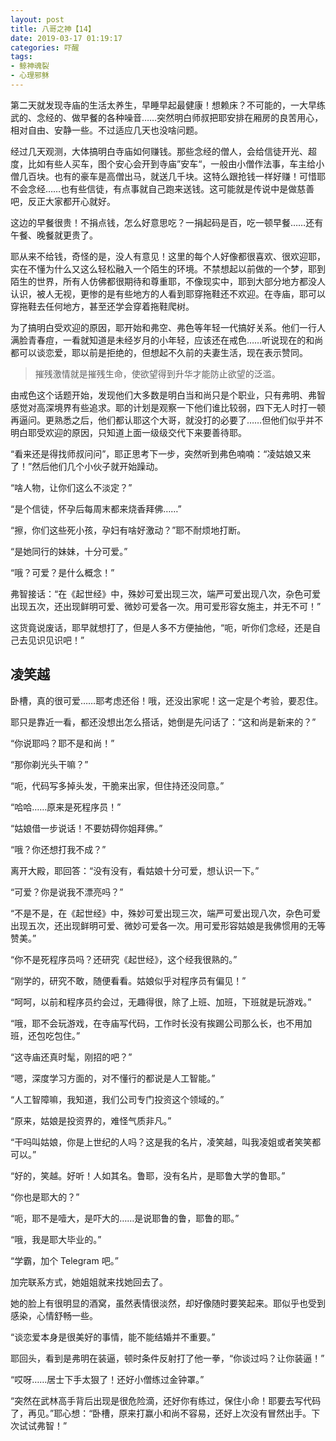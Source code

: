 ```yaml
---
layout: post
title: 八哥之神【14】
date: 2019-03-17 01:19:17
categories: 吓醒
tags:
- 鲸神魂裂
- 心理邪稣
---
```

第二天就发现寺庙的生活太养生，早睡早起最健康！想赖床？不可能的，一大早练武的、念经的、做早餐的各种噪音……突然明白师叔把耶安排在厢房的良苦用心，相对自由、安静一些。不过适应几天也没啥问题。

经过几天观测，大体搞明白寺庙如何赚钱。那些念经的僧人，会给信徒开光、超度，比如有些人买车，图个安心会开到寺庙”安车“，一般由小僧作法事，车主给小僧几百块。也有的豪车是高僧出马，就送几千块。这特么跟抢钱一样好赚！可惜耶不会念经……也有些信徒，有点事就自己跑来送钱。这可能就是传说中是做慈善吧，反正大家都开心就好。

这边的早餐很贵！不捐点钱，怎么好意思吃？一捐起码是百，吃一顿早餐……还有午餐、晚餐就更贵了。

耶从来不给钱，奇怪的是，没人有意见！这里的每个人好像都很喜欢、很欢迎耶，实在不懂为什么又这么轻松融入一个陌生的环境。不禁想起以前做的一个梦，耶到陌生的世界，所有人仿佛都很期待和尊重耶，不像现实中，耶到大部分地方都没人认识，被人无视，更惨的是有些地方的人看到耶穿拖鞋还不欢迎。在寺庙，耶可以穿拖鞋去任何地方，甚至还学会穿着拖鞋爬树。

为了搞明白受欢迎的原因，耶开始和弗空、弗色等年轻一代搞好关系。他们一行人满脸青春痘，一看就知道是未经岁月的小年轻，应该还在戒色……听说现在的和尚都可以谈恋爱，耶以前是拒绝的，但想起不久前的夫妻生活，现在表示赞同。

> 摧残激情就是摧残生命，使欲望得到升华才能防止欲望的泛滥。

由戒色这个话题开始，发现他们大多数是明白当和尚只是个职业，只有弗明、弗智感觉对高深境界有些追求。耶的计划是观察一下他们谁比较弱，四下无人时打一顿再逼问。更熟悉之后，他们都认耶这个大哥，就没打的必要了……但他们似乎并不明白耶受欢迎的原因，只知道上面一级级交代下来要善待耶。

“看来还是得找师叔问问”，耶正思考下一步，突然听到弗色喃喃：“凌姑娘又来了！”然后他们几个小伙子就开始躁动。

“啥人物，让你们这么不淡定？”

“是个信徒，怀孕后每周末都来烧香拜佛……”

“擦，你们这些死小孩，孕妇有啥好激动？”耶不耐烦地打断。

“是她同行的妹妹，十分可爱。”

“哦？可爱？是什么概念！”

弗智接话：“在《起世经》中，殊妙可爱出现三次，端严可爱出现八次，杂色可爱出现五次，还出现鲜明可爱、微妙可爱各一次。用可爱形容女施主，并无不可！”

这货竟说废话，耶早就想打了，但是人多不方便抽他，“呃，听你们念经，还是自己去见识见识吧！”

## 凌笑越

卧槽，真的很可爱……耶考虑还俗！哦，还没出家呢！这一定是个考验，要忍住。

耶只是靠近一看，都还没想出怎么搭话，她倒是先问话了：“这和尚是新来的？”

“你说耶吗？耶不是和尚！”

“那你剃光头干嘛？”

“呃，代码写多掉头发，干脆来出家，但住持还没同意。”

“哈哈……原来是死程序员！”

“姑娘借一步说话！不要妨碍你姐拜佛。”

“哦？你还想打我不成？”

离开大殿，耶回答：“没有没有，看姑娘十分可爱，想认识一下。”

“可爱？你是说我不漂亮吗？”

“不是不是，在《起世经》中，殊妙可爱出现三次，端严可爱出现八次，杂色可爱出现五次，还出现鲜明可爱、微妙可爱各一次。用可爱形容姑娘是我佛惯用的无等赞美。”

“你不是死程序员吗？还研究《起世经》，这个经我很熟的。”

“刚学的，研究不敢，随便看看。姑娘似乎对程序员有偏见！”

“呵呵，以前和程序员约会过，无趣得很，除了上班、加班，下班就是玩游戏。”

“哦，耶不会玩游戏，在寺庙写代码，工作时长没有挨踢公司那么长，也不用加班，还包吃包住。”

“这寺庙还真时髦，刚招的吧？”

“嗯，深度学习方面的，对不懂行的都说是人工智能。”

“人工智障嘛，我知道，我们公司专门投资这个领域的。”

“原来，姑娘是投资界的，难怪气质非凡。”

“干吗叫姑娘，你是上世纪的人吗？这是我的名片，凌笑越，叫我凌姐或者笑笑都可以。”

“好的，笑越。好听！人如其名。鲁耶，没有名片，是耶鲁大学的鲁耶。”

“你也是耶大的？”

“呃，耶不是噎大，是吓大的……是说耶鲁的鲁，耶鲁的耶。”

“哦，我是耶大毕业的。”

“学霸，加个 Telegram 吧。”

加完联系方式，她姐姐就来找她回去了。

她的脸上有很明显的酒窝，虽然表情很淡然，却好像随时要笑起来。耶似乎也受到感染，心情舒畅一些。

“谈恋爱本身是很美好的事情，能不能结婚并不重要。”

耶回头，看到是弗明在装逼，顿时条件反射打了他一拳，“你谈过吗？让你装逼！”

“哎呀……居士下手太狠了！还好小僧练过金钟罩。”

“突然在武林高手背后出现是很危险滴，还好你有练过，保住小命！耶要去写代码了，再见。”耶心想：“卧槽，原来打赢小和尚不容易，还好上次没有冒然出手。下次试试弗智！”
